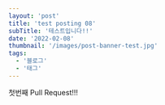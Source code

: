 ```yaml
---
layout: 'post'
title: 'test posting 08'
subTitle: '테스트입니다!!'
date: '2022-02-08'
thumbnail: '/images/post-banner-test.jpg'
tags:
  - '블로그'
  - '태그'
---
```


첫번째 Pull Request!!!
